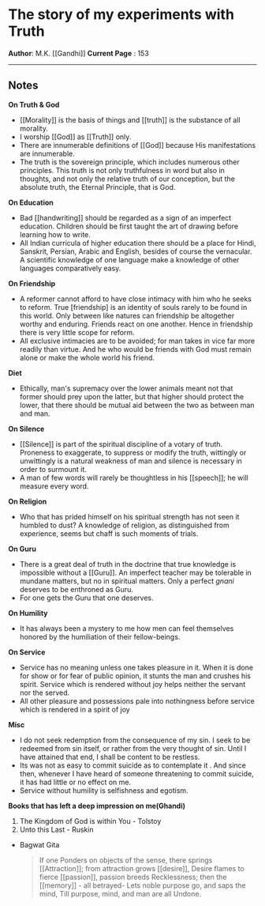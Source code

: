 
# The story of my experiments with Truth

**Author**: M.K. [[Gandhi]]
**Current Page** : 153

---
## Notes
**On Truth & God**

- [[Morality]] is the basis of things and [[truth]] is the substance of all morality.
- I worship [[God]] as [[Truth]] only.
- There are innumerable definitions of [[God]] because His manifestations are innumerable.
- The truth is the sovereign principle, which includes numerous other principles. This truth is not only truthfulness in word but also in thoughts, and not only the relative truth of our conception, but the absolute truth, the Eternal Principle, that is God. 

**On Education**
- Bad [[handwriting]] should be regarded as a sign of an imperfect education. Children should be first taught the art of drawing before learning how to write.
- All Indian curricula of higher education there should be a place for Hindi, Sanskrit, Persian, Arabic and English, besides of course the vernacular.  A scientific knowledge of one language make a knowledge of other languages comparatively easy.

**On Friendship**
- A reformer cannot afford to have close intimacy with him who he seeks to reform. True [friendship] is an identity of souls rarely to be found in this world. Only between like natures can friendship be altogether worthy and enduring. Friends react on one another. Hence in friendship there is very little scope for reform.
- All exclusive intimacies are to be avoided; for man takes in vice far more readily than virtue. And he who would be friends with God must remain alone or make the whole world his friend.

**Diet**

- Ethically, man's supremacy over the lower animals meant not that former should prey upon the latter, but that higher should protect the lower, that there should be mutual aid between the two as between man and man.

**On Silence**

- [[Silence]] is part of the spiritual discipline of a votary of truth. Proneness to exaggerate, to suppress or modify the truth, wittingly or unwittingly is a natural weakness of man and silence is necessary in order to surmount it.
- A man of few words will rarely be thoughtless in his [[speech]]; he will measure every word.

**On Religion**

- Who that has prided himself on his spiritual strength has not seen it humbled to dust? A knowledge of religion, as distinguished from experience, seems but chaff is such moments of trials. 

**On Guru**
- There is a great deal of truth in the doctrine that true knowledge is impossible without a [[Guru]]. An imperfect teacher may be tolerable in mundane matters, but no in spiritual matters. Only a perfect *gnani* deserves to be enthroned as Guru.
- For one gets the Guru that one deserves.

**On Humility**
- It has always been a mystery to me how men can feel themselves honored by the humiliation of their fellow-beings.

**On Service**

- Service has no meaning unless one takes pleasure in it. When it is done for show or for fear of public opinion, it stunts the man and crushes his spirit. Service which is rendered without joy helps neither the servant nor the served. 
- All other pleasure and possessions pale into nothingness before service which is rendered in a spirit of joy

**Misc**

- I do not seek redemption from the consequence of my sin. I seek to be redeemed from sin itself, or rather from the very thought of sin. Until I have attained that end, I shall be content to be restless.
- Its was not as easy to commit suicide as to contemplate it . And since then, whenever I have heard of someone threatening to commit suicide, it has had little or no effect on me.
- Service without humility is selfishness and egotism.

**Books that has left a deep impression on me(Ghandi)**
1. The Kingdom of God is within You - Tolstoy
2. Unto this Last - Ruskin

- Bagwat Gita
	> If one Ponders on objects of the sense, there springs [[Attraction]]; from attraction grows [[desire]], Desire flames to fierce [[passion]], passion breeds Recklessness; then the [[memory]] -
	> all betrayed- Lets noble purpose go, and saps the mind,
	> Till purpose, mind, and man are all Undone.

